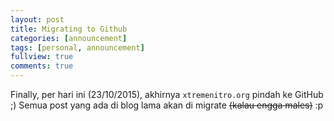 ```yaml
---
layout: post
title: Migrating to Github
categories: [announcement]
tags: [personal, announcement]
fullview: true
comments: true
---
```


Finally, per hari ini (23/10/2015), akhirnya `xtremenitro.org` pindah ke GitHub ;) Semua post yang ada di blog lama akan di migrate <strike>(kalau engga males)</strike> :p
